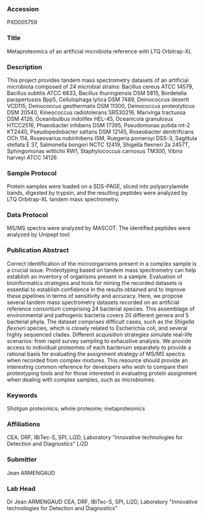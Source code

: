 ### Accession
PXD005759

### Title
Metaproteomics of an artificial microbiota reference with LTQ Orbitrap-XL

### Description
This project provides tandem mass spectrometry datasets of an artificial microbiota composed of 24 microbial strains: Bacillus cereus ATCC 14579, Bacillus subtilis ATCC 6633, Bacillus thuringiensis DSM 5815, Bordetella parapertussis Bpp5, Cellulophaga lytica DSM 7489, Deinococcus deserti VCD115, Deinococcus geothermalis DSM 11300, Deinococcus proteolyticus DSM 20540, Kineococcus radiotolerans SRS30216, Marivirga tractuosa DSM 4126, Oceanibulbus indolifex HEL-45, Oceanicola granulosus HTCC2516, Phaeobacter inhibens DSM 17395, Pseudomonas putida mt-2 KT2440, Pseudopedobacter saltans DSM 12145, Roseobacter denitrificans OCh 114, Roseovarius nubinhibens ISM, Ruegeria pomeroyi DSS-3, Sagittula stellata E 37, Salmonella bongori NCTC 12419, Shigella flexneri 2a 2457T, Sphingomonas wittichii RW1, Staphylococcus carnosus TM300, Vibrio harveyi ATCC 14126

### Sample Protocol
Protein samples were loaded on a SDS-PAGE, sliced into polyacrylamide bands, digested by trypsin, and the resulting peptides were analyzed by LTQ Orbitrap-XL tandem mass spectrometry.

### Data Protocol
MS/MS spectra were analyzed by MASCOT. The identified peptides were analyzed by Unipept tool.

### Publication Abstract
Correct identification of the microorganisms present in a complex sample is a crucial issue. Proteotyping based on tandem mass spectrometry can help establish an inventory of organisms present in a sample. Evaluation of bioinformatics strategies and tools for mining the recorded datasets is essential to establish confidence in the results obtained and to improve these pipelines in terms of sensitivity and accuracy. Here, we propose several tandem mass spectrometry datasets recorded on an artificial reference consortium comprising 24 bacterial species. This assemblage of environmental and pathogenic bacteria covers 20 different genera and 5 bacterial phyla. The dataset comprises difficult cases, such as the <i>Shigella flexneri</i> species, which is closely related to Escherichia coli, and several highly sequenced clades. Different acquisition strategies simulate real-life scenarios: from rapid survey sampling to exhaustive analysis. We provide access to individual proteomes of each bacterium separately to provide a rational basis for evaluating the assignment strategy of MS/MS spectra when recorded from complex mixtures. This resource should provide an interesting common reference for developers who wish to compare their proteotyping tools and for those interested in evaluating protein assignment when dealing with complex samples, such as microbiomes.

### Keywords
Shotgun proteomics; whole proteome; metaproteomics

### Affiliations
CEA, DRF, IBiTec-S, SPI, Li2D, Laboratory "Innovative technologies for Detection and Diagnostics"
Li2D

### Submitter
Jean ARMENGAUD

### Lab Head
Dr Jean ARMENGAUD
CEA, DRF, IBiTec-S, SPI, Li2D, Laboratory "Innovative technologies for Detection and Diagnostics"


